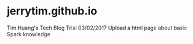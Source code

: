 # jerrytim.github.io
Tim Huang's Tech Blog Trial
03/02/2017 Upload a html page about basic Spark knowledge
